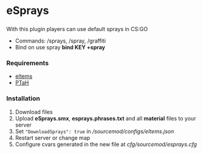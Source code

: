 # eSprays
###
With this plugin players can use default sprays in CS:GO

- Commands: /sprays, /spray, /graffiti
- Bind on use spray **bind KEY +spray**


### Requirements
 - [eItems](https://github.com/ESK0/eItems)
 - [PTaH](https://github.com/komashchenko/PTaH)

### Installation
1. Download files
2. Upload **eSprays.smx**, **esprays.phrases.txt** and all **material** files to your server
3. Set `"DownloadSprays": true` in */sourcemod/configs/eItems.json*
4. Restart server or change map
5. Configure cvars generated in the new file at *cfg/sourcemod/esprays.cfg*
